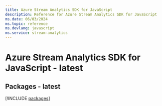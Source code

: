 ```yaml
---
title: Azure Stream Analytics SDK for JavaScript
description: Reference for Azure Stream Analytics SDK for JavaScript
ms.date: 06/03/2024
ms.topic: reference
ms.devlang: javascript
ms.service: stream-analytics
---
```

# Azure Stream Analytics SDK for JavaScript - latest
## Packages - latest
[!INCLUDE [packages](stream-analytics-index.md)]